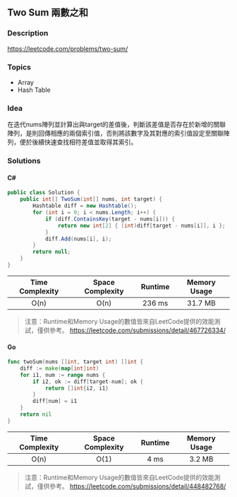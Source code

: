 ##  Two Sum 兩數之和

### **Description**
https://leetcode.com/problems/two-sum/

### **Topics**
* Array 
* Hash Table

### **Idea**
在迭代nums陣列並計算出與target的差值後，判斷該差值是否存在於新增的關聯陣列，是則回傳相應的兩個索引值，否則將該數字及其對應的索引值設定至關聯陣列，便於後續快速查找相符差值並取得其索引。

### **Solutions**

#### C#

```csharp
public class Solution {
    public int[] TwoSum(int[] nums, int target) {    
        Hashtable diff = new Hashtable();
        for (int i = 0; i < nums.Length; i++) {
            if (diff.ContainsKey(target - nums[i])) {
                return new int[2] { (int)diff[target - nums[i]], i };
            }
            diff.Add(nums[i], i);
        }                
        return null;
    }
}
```

| Time Complexity | Space Complexity | Runtime | Memory Usage |
| :--: | :--: | :--: | :--: |
| O(n) | O(n) | 236 ms | 31.7 MB |

> 注意：Runtime和Memory Usage的數值皆來自LeetCode提供的效能測試，僅供參考。
> https://leetcode.com/submissions/detail/467726334/


#### Go

```Go
func twoSum(nums []int, target int) []int {
    diff := make(map[int]int)
    for i1, num := range nums {
        if i2, ok := diff[target-num]; ok {
            return []int{i2, i1}
        }
        diff[num] = i1
    }
    return nil
}
```
| Time Complexity | Space Complexity | Runtime | Memory Usage |
| :--: | :--: | :--: | :--: |
| O(n) | O(1) | 4 ms | 3.2 MB |

> 注意：Runtime和Memory Usage的數值皆來自LeetCode提供的效能測試，僅供參考。
> https://leetcode.com/submissions/detail/448482768/
